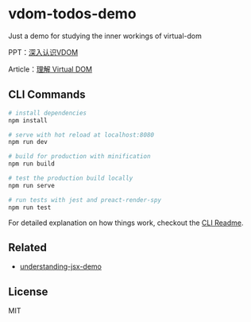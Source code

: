 # vdom-todos-demo

Just a demo for studying the inner workings of virtual-dom

PPT：<a href="https://slides.com/giscafer/deck/fullscreen" target="_blank" without rel="noopener noreferrer" >深入认识VDOM </a>

Article：[理解 Virtual DOM](https://github.com/giscafer/front-end-manual/issues/24)


## CLI Commands

``` bash
# install dependencies
npm install

# serve with hot reload at localhost:8080
npm run dev

# build for production with minification
npm run build

# test the production build locally
npm run serve

# run tests with jest and preact-render-spy 
npm run test
```

For detailed explanation on how things work, checkout the [CLI Readme](https://github.com/developit/preact-cli/blob/master/README.md).


## Related

- [understanding-jsx-demo](https://github.com/giscafer/understanding-jsx-demo)


## License 

MIT
